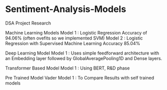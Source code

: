 # Sentiment-Analysis-Models
DSA Project Research 

Machine Learning Models
Model 1 : Logistic Regression Accuracy of 94.06% (often ovefits so we implemented SVM)
Model 2 : Logistic Regression with Supervised Machine Learning Accuracy 85.04%

Deep Learning Model
Model 1 : Uses simple feedforward architecture with an Embedding layer followed by GlobalAveragePooling1D and Dense layers.

Transformer Based Model
Model 1 : Using BERT, R&D phase 

Pre Trained Model Vader
Model 1 :  To Compare Results with self trained models
